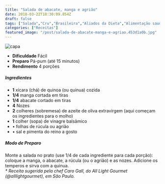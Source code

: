 ```yaml
---
title: "Salada de abacate, manga e agrião"
date: 2018-03-22T18:30:09.854Z
draft: false
tags: ["Salada","Cru","Brasileira","Aliados da Dieta","Alimentação saudável","Pratos leves - Saladas"]
categories: ["Receitas"]
featured_image: "/post/salada-de-abacate-manga-e-agriao.453d1a0b.jpg"
---
```


![capa](/post/salada-de-abacate-manga-e-agriao.453d1a0b.jpg)

*   **Dificuldade** Fácil
*   **Preparo** Pá-pum (até 15 minutos)
*   **Rendimento** 4 porções

##### Ingredientes

*   **1** xícara (chá) de quinoa (ou quinua) cozida
*   **1/4** manga cortada em tiras
*   **1/4** abacate cortado em tiras
*   **4** Nozes
*   **2** colheres (sobremesa) de azeite de oliva extravirgem (aqui começam os ingredientes para o molho)
*   **1** colher (sopa) de vinagre balsâmico
*   • folhas de rúcula ou agrião
*   • sal e pimenta do reino a gosto

##### Modo de Preparo

Monte a salada no prato (use 1/4 de cada ingrediente para cada porção): coloque a manga, o abacate, a rúcula (ou o agrião) e as nozes. Adicione os temperos e sirva com a quinua.  
_\* Receita sugerida pela chef Caro Gall, do All Light Gourmet (@alllightgourmet), em São Paulo._
